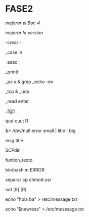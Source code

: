 # FASE2
_mejorar el Bot: 4_

_mejorar la version_

-crear -

_case in

_esac

_printf

_ps x & grep
_echo -en

_tcp & _udp

_read enter

_[@]

tput cuut l1

&> /dev/null error small | litle | big

msg title

SCPdir

funtion_texto 

 bin/bash m ERROR
 
 separar cp chmod usr
 
 not [9] [9]
 
 echo "hola ba" > /etc/message.txt
 
 echo '$newress" > /etc/messsage.txt
